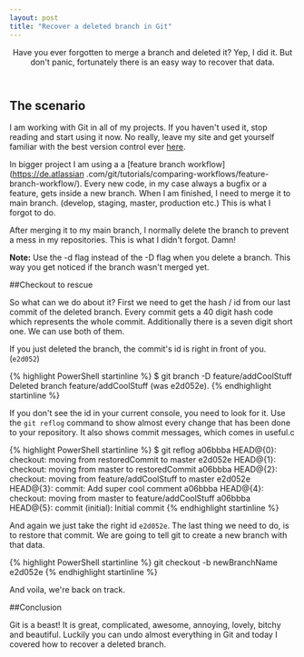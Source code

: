 ```yaml
---
layout: post
title: "Recover a deleted branch in Git"
---
```


<header>
Have you ever forgotten to merge a branch and deleted it? Yep, I did it. But don't panic, fortunately there is
 an easy way to recover that data.
</header>

## The scenario
I am working with Git in all of my projects. If you haven't used it, stop reading and start using it now. No really, 
leave my site and get yourself familiar with the best version control ever
[here](https://www.atlassian.com/git/tutorials/setting-up-a-repository).

In bigger project I am using a a [feature branch workflow](https://de.atlassian
.com/git/tutorials/comparing-workflows/feature-branch-workflow/). Every new code, in my case always a bugfix or a 
    feature, gets inside a new branch. When I am finished, I need to merge it to main branch. (develop, staging, master,
     production etc.) This is what I forgot to do.
     
 After merging it to my main branch, I normally delete the branch to prevent a mess in my repositories. This is what I 
    didn't forgot. Damn!
    
<div class="note"><strong>Note:</strong> Use the -d flag instead of the -D flag when you delete a branch. This 
    way you get noticed if the branch wasn't merged yet.</div>

##Checkout to rescue

So what can we do about it? First we need to get the hash / id from our last commit of the deleted branch. Every commit 
gets a 40 digit hash code which represents the whole commit. Additionally there is a seven digit short one. We can use 
both of them.

If you just deleted the branch, the commit's id is right in front of you. (`e2d052`)

{% highlight PowerShell startinline %}
$ git branch -D feature/addCoolStuff 
Deleted branch feature/addCoolStuff (was e2d052e).
{% endhighlight startinline %}

If you don't see the id in your current console, you need to look for it. Use the `git reflog` command to show almost 
every change that has been done to your repository. It also shows commit messages, which comes in useful.c

{% highlight PowerShell startinline %}
$ git reflog
a06bbba HEAD@{0}: checkout: moving from restoredCommit to master
e2d052e HEAD@{1}: checkout: moving from master to restoredCommit
a06bbba HEAD@{2}: checkout: moving from feature/addCoolStuff to master
e2d052e HEAD@{3}: commit: Add super cool comment
a06bbba HEAD@{4}: checkout: moving from master to feature/addCoolStuff
a06bbba HEAD@{5}: commit (initial): Initial commit
{% endhighlight startinline %}

And again we just take the right id `e2d052e`. The last thing we need to do, is to restore that commit. We are going to 
tell git to create a new branch with that data.

{% highlight PowerShell startinline %}
git checkout -b newBranchName e2d052e
{% endhighlight startinline %}

And voila, we're back on track.
  
##Conclusion

Git is a beast! It is great, complicated, awesome, annoying, lovely, bitchy and beautiful. Luckily you can undo almost 
everything in Git and today I covered how to recover a deleted branch.
    